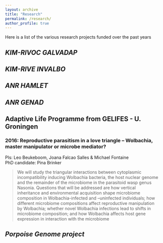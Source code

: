 ```yaml
---
layout: archive
title: "Research"
permalink: /research/
author_profile: true
---
```


Here is a list of the various research projects funded over the past years

## **_KIM-RIVOC GALVADAP_**

## **_KIM-RIVE INVALBO_**

## **_ANR HAMLET_**

## **_ANR GENAD_**

## Adaptive Life Programme from GELIFES - U. Groningen
### 2016: Reproductive parasitism in a love triangle – Wolbachia, master manipulator or microbe mediator?
PIs: Leo Beukeboom, Joana Falcao Salles & Michael Fontaine  
PhD candidate: Pina Brinker  
> We will study the triangular interactions between cytoplasmic incompatibility inducing Wolbachia bacteria, the host nuclear genome and the remainder of the microbiome in the parasitoid wasp genus Nasonia. Questions that will be addressed are how vertical inheritance and environmental acquisition shape microbiome composition in Wolbachia-infected and –uninfected individuals; how different microbiome compositions affect reproductive manipulation by Wolbachia; whether novel Wolbachia infections lead to shifts in microbiome composition; and how Wolbachia affects host gene expression in interaction with the microbiome

## **_Porpoise Genome project_**



